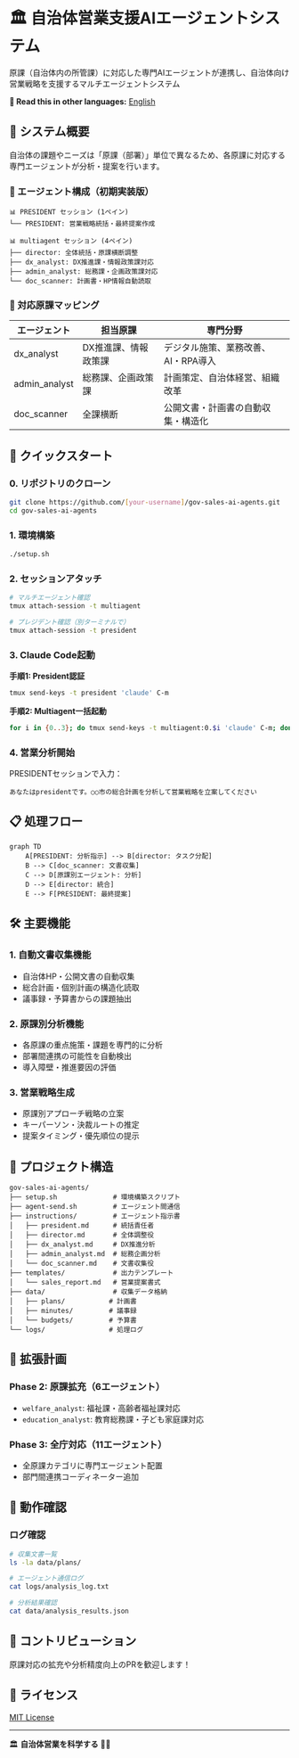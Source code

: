 # 🏛️ 自治体営業支援AIエージェントシステム

原課（自治体内の所管課）に対応した専門AIエージェントが連携し、自治体向け営業戦略を支援するマルチエージェントシステム

**📖 Read this in other languages:** [English](README-en.md)

## 🎯 システム概要

自治体の課題やニーズは「原課（部署）」単位で異なるため、各原課に対応する専門エージェントが分析・提案を行います。

### 👥 エージェント構成（初期実装版）

```
📊 PRESIDENT セッション (1ペイン)
└── PRESIDENT: 営業戦略統括・最終提案作成

📊 multiagent セッション (4ペイン)  
├── director: 全体統括・原課横断調整
├── dx_analyst: DX推進課・情報政策課対応
├── admin_analyst: 総務課・企画政策課対応
└── doc_scanner: 計画書・HP情報自動読取
```

### 🏢 対応原課マッピング

| エージェント | 担当原課 | 専門分野 |
|------------|---------|---------|
| dx_analyst | DX推進課、情報政策課 | デジタル施策、業務改善、AI・RPA導入 |
| admin_analyst | 総務課、企画政策課 | 計画策定、自治体経営、組織改革 |
| doc_scanner | 全課横断 | 公開文書・計画書の自動収集・構造化 |

## 🚀 クイックスタート

### 0. リポジトリのクローン

```bash
git clone https://github.com/[your-username]/gov-sales-ai-agents.git
cd gov-sales-ai-agents
```

### 1. 環境構築

```bash
./setup.sh
```

### 2. セッションアタッチ

```bash
# マルチエージェント確認
tmux attach-session -t multiagent

# プレジデント確認（別ターミナルで）
tmux attach-session -t president
```

### 3. Claude Code起動

**手順1: President認証**
```bash
tmux send-keys -t president 'claude' C-m
```

**手順2: Multiagent一括起動**
```bash
for i in {0..3}; do tmux send-keys -t multiagent:0.$i 'claude' C-m; done
```

### 4. 営業分析開始

PRESIDENTセッションで入力：
```
あなたはpresidentです。○○市の総合計画を分析して営業戦略を立案してください
```

## 📋 処理フロー

```mermaid
graph TD
    A[PRESIDENT: 分析指示] --> B[director: タスク分配]
    B --> C[doc_scanner: 文書収集]
    C --> D[原課別エージェント: 分析]
    D --> E[director: 統合]
    E --> F[PRESIDENT: 最終提案]
```

## 🛠️ 主要機能

### 1. 自動文書収集機能
- 自治体HP・公開文書の自動収集
- 総合計画・個別計画の構造化読取
- 議事録・予算書からの課題抽出

### 2. 原課別分析機能
- 各原課の重点施策・課題を専門的に分析
- 部署間連携の可能性を自動検出
- 導入障壁・推進要因の評価

### 3. 営業戦略生成
- 原課別アプローチ戦略の立案
- キーパーソン・決裁ルートの推定
- 提案タイミング・優先順位の提示

## 📂 プロジェクト構造

```
gov-sales-ai-agents/
├── setup.sh              # 環境構築スクリプト
├── agent-send.sh         # エージェント間通信
├── instructions/         # エージェント指示書
│   ├── president.md      # 統括責任者
│   ├── director.md       # 全体調整役
│   ├── dx_analyst.md     # DX推進分析
│   ├── admin_analyst.md  # 総務企画分析
│   └── doc_scanner.md    # 文書収集役
├── templates/            # 出力テンプレート
│   └── sales_report.md   # 営業提案書式
├── data/                 # 収集データ格納
│   ├── plans/           # 計画書
│   ├── minutes/         # 議事録
│   └── budgets/         # 予算書
└── logs/                # 処理ログ
```

## 🔄 拡張計画

### Phase 2: 原課拡充（6エージェント）
- `welfare_analyst`: 福祉課・高齢者福祉課対応
- `education_analyst`: 教育総務課・子ども家庭課対応

### Phase 3: 全庁対応（11エージェント）
- 全原課カテゴリに専門エージェント配置
- 部門間連携コーディネーター追加

## 🧪 動作確認

### ログ確認
```bash
# 収集文書一覧
ls -la data/plans/

# エージェント通信ログ
cat logs/analysis_log.txt

# 分析結果確認
cat data/analysis_results.json
```

## 🤝 コントリビューション

原課対応の拡充や分析精度向上のPRを歓迎します！

## 📄 ライセンス

[MIT License](LICENSE)

---

🏛️ **自治体営業を科学する** 🤖✨